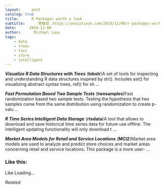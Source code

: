 ```yaml
---
layout:     post
catalog: true
title:      R Packages worth a look
subtitle:      转载自：https://analytixon.com/2018/12/09/r-packages-worth-a-look-1361/
date:      2018-12-08
author:      Michael Laux
tags:
    - data
    - trees
    - fast
    - store
    - intelligent
---
```


***Visualize R Data Structures with Trees*** (**lobstr**)A set of tools for inspecting and understanding R data structures inspired by str(). Includes ast() for visualizing abstract syntax trees, ref() for sh …

***Fast Permutation Based Two Sample Tests*** (**twosamples**)Fast randomization based two sample tests. Testing the hypothesis that two samples come from the same distribution using randomization to create p-valu …

***R Time Series Intelligent Data Storage*** (**rtsdata**)A tool that allows to download and save historical time series data for future use offline. The intelligent updating functionality will only download t …

***Market Area Models for Retail and Service Locations*** (**MCI2**)Market area models are used to analyze and predict store choices and market areas concerning retail and service locations. This package is a more user- …





### Like this:

Like Loading...


*Related*

